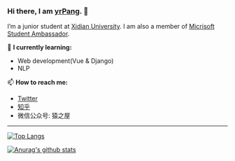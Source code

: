 ### Hi there, I am [yrPang](https://blog.yrpang.com). 👋

I’m a junior student at [Xidian University](https://en.xidian.edu.cn/). I am also a member of [Micrisoft Student Ambassador](https://studentambassadors.microsoft.com/zh-CN/profile/46705). 

🌱 **I currently learning:**

- Web development(Vue & Django)
- NLP

📫 **How to reach me:**

- [Twitter](https://twitter.com/yrpang)
- [知乎](https://www.zhihu.com/people/yrpang)
- 微信公众号: 猿之屋


----
[![Top Langs](https://github-readme-stats.vercel.app/api/top-langs/?username=anuraghazra&layout=compact)](https://github.com/anuraghazra/github-readme-stats)

[![Anurag's github stats](https://github-readme-stats.vercel.app/api?username=yrpang&show_icons=true&count_private=true)](https://github.com/anuraghazra/github-readme-stats)

<!--
**yrpang/yrpang** is a ✨ _special_ ✨ repository because its `README.md` (this file) appears on your GitHub profile.

Here are some ideas to get you started:

- 🔭 I’m currently working on ...
- 🌱 I’m currently learning ...
- 👯 I’m looking to collaborate on ...
- 🤔 I’m looking for help with ...
- 💬 Ask me about ...
- 📫 How to reach me: ...
- 😄 Pronouns: ...
- ⚡ Fun fact: ...
-->

